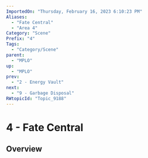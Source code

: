 ```yaml
---
ImportedOn: "Thursday, February 16, 2023 6:10:23 PM"
Aliases:
  - "Fate Central"
  - "Area 4"
Category: "Scene"
Prefix: "4"
Tags:
  - "Category/Scene"
parent:
  - "MPLO"
up:
  - "MPLO"
prev:
  - "2 - Energy Vault"
next:
  - "9 - Garbage Disposal"
RWtopicId: "Topic_9188"
---
```

# 4 - Fate Central
## Overview
